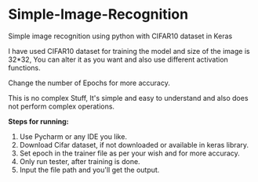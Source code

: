 # Simple-Image-Recognition
Simple image recognition using python with CIFAR10 dataset in Keras


I have used CIFAR10 dataset for training the model and size of the image is 32*32, You can alter it as you want and also use different activation functions.

Change the number of Epochs for more accuracy. 

This is no complex Stuff, It's simple and easy to understand and also does not perform complex operations.


**Steps for running:**

1. Use Pycharm or any IDE you like.
2. Download Cifar dataset, if not downloaded or available in keras library.
3. Set epoch in the trainer file as per your wish and for more accuracy.
4. Only run tester, after training is done. 
5. Input the file path and you'll get the output.
